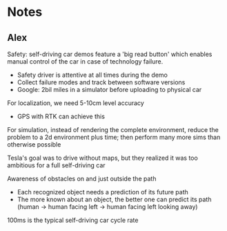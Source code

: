# Notes

## Alex
Safety: self-driving car demos feature a 'big read button' which enables manual control of the car in case of technology failure.
- Safety driver is attentive at all times during the demo
- Collect failure modes and track between software versions
- Google: 2bil miles in a simulator before uploading to physical car

For localization, we need 5-10cm level accuracy
- GPS with RTK can achieve this

For simulation, instead of rendering the complete environment, reduce the problem to a 2d environment plus time; then perform many more sims than otherwise possible

Tesla's goal was to drive without maps, but they realized it was too ambitious for a full self-driving car

Awareness of obstacles on and just outside the path
- Each recognized object needs a prediction of its future path
- The more known about an object, the better one can predict its path (human -> human facing left -> human facing left looking away)

100ms is the typical self-driving car cycle rate